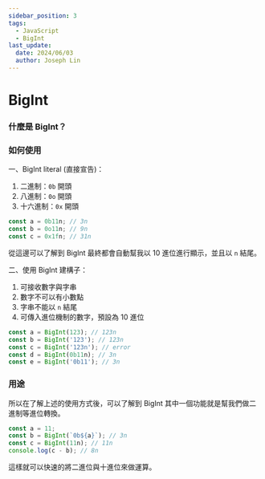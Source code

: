 ```yaml
---
sidebar_position: 3
tags:
  - JavaScript
  - BigInt
last_update:
  date: 2024/06/03
  author: Joseph Lin
---
```


# BigInt

### 什麼是 BigInt？

### 如何使用

一、BigInt literal (直接宣告)：

1. 二進制：`0b` 開頭
2. 八進制：`0o` 開頭
3. 十六進制：`0x` 開頭

```js
const a = 0b11n; // 3n
const b = 0o11n; // 9n
const c = 0x1fn; // 31n
```

從這邊可以了解到 BigInt 最終都會自動幫我以 10 進位進行顯示，並且以 `n` 結尾。

二、使用 BigInt 建構子：

1. 可接收數字與字串
2. 數字不可以有小數點
3. 字串不能以 `n` 結尾
4. 可傳入進位機制的數字，預設為 10 進位

```js
const a = BigInt(123); // 123n
const b = BigInt('123'); // 123n
const c = BigInt('123n'); // error
const d = BigInt(0b11n); // 3n
const e = BigInt('0b11'); // 3n
```

### 用途

所以在了解上述的使用方式後，可以了解到 BigInt 其中一個功能就是幫我們做二進制等進位轉換。
  
```js
const a = 11;
const b = BigInt(`0b${a}`); // 3n
const c = BigInt(11n); // 11n
console.log(c - b); // 8n
```

這樣就可以快速的將二進位與十進位來做運算。

